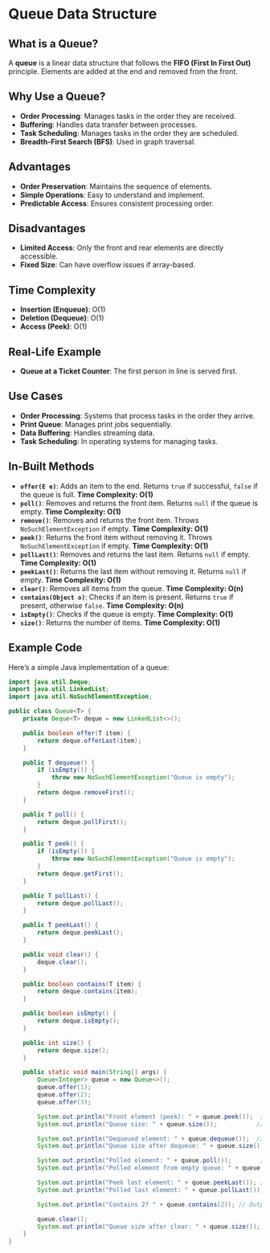 # Queue Data Structure

## What is a Queue?

A **queue** is a linear data structure that follows the **FIFO (First In First Out)** principle. Elements are added at the end and removed from the front.

## Why Use a Queue?

- **Order Processing**: Manages tasks in the order they are received.
- **Buffering**: Handles data transfer between processes.
- **Task Scheduling**: Manages tasks in the order they are scheduled.
- **Breadth-First Search (BFS)**: Used in graph traversal.

## Advantages

- **Order Preservation**: Maintains the sequence of elements.
- **Simple Operations**: Easy to understand and implement.
- **Predictable Access**: Ensures consistent processing order.

## Disadvantages

- **Limited Access**: Only the front and rear elements are directly accessible.
- **Fixed Size**: Can have overflow issues if array-based.

## Time Complexity

- **Insertion (Enqueue)**: O(1)
- **Deletion (Dequeue)**: O(1)
- **Access (Peek)**: O(1)

## Real-Life Example

- **Queue at a Ticket Counter**: The first person in line is served first.

## Use Cases

- **Order Processing**: Systems that process tasks in the order they arrive.
- **Print Queue**: Manages print jobs sequentially.
- **Data Buffering**: Handles streaming data.
- **Task Scheduling**: In operating systems for managing tasks.

## In-Built Methods

- **`offer(E e)`**: Adds an item to the end. Returns `true` if successful, `false` if the queue is full. **Time Complexity: O(1)**
- **`poll()`**: Removes and returns the front item. Returns `null` if the queue is empty. **Time Complexity: O(1)**
- **`remove()`**: Removes and returns the front item. Throws `NoSuchElementException` if empty. **Time Complexity: O(1)**
- **`peek()`**: Returns the front item without removing it. Throws `NoSuchElementException` if empty. **Time Complexity: O(1)**
- **`pollLast()`**: Removes and returns the last item. Returns `null` if empty. **Time Complexity: O(1)**
- **`peekLast()`**: Returns the last item without removing it. Returns `null` if empty. **Time Complexity: O(1)**
- **`clear()`**: Removes all items from the queue. **Time Complexity: O(n)**
- **`contains(Object o)`**: Checks if an item is present. Returns `true` if present, otherwise `false`. **Time Complexity: O(n)**
- **`isEmpty()`**: Checks if the queue is empty. **Time Complexity: O(1)**
- **`size()`**: Returns the number of items. **Time Complexity: O(1)**

## Example Code

Here’s a simple Java implementation of a queue:

```java
import java.util.Deque;
import java.util.LinkedList;
import java.util.NoSuchElementException;

public class Queue<T> {
    private Deque<T> deque = new LinkedList<>();

    public boolean offer(T item) {
        return deque.offerLast(item);
    }

    public T dequeue() {
        if (isEmpty()) {
            throw new NoSuchElementException("Queue is empty");
        }
        return deque.removeFirst();
    }

    public T poll() {
        return deque.pollFirst();
    }

    public T peek() {
        if (isEmpty()) {
            throw new NoSuchElementException("Queue is empty");
        }
        return deque.getFirst();
    }

    public T pollLast() {
        return deque.pollLast();
    }

    public T peekLast() {
        return deque.peekLast();
    }

    public void clear() {
        deque.clear();
    }

    public boolean contains(T item) {
        return deque.contains(item);
    }

    public boolean isEmpty() {
        return deque.isEmpty();
    }

    public int size() {
        return deque.size();
    }

    public static void main(String[] args) {
        Queue<Integer> queue = new Queue<>();
        queue.offer(1);
        queue.offer(2);
        queue.offer(3);

        System.out.println("Front element (peek): " + queue.peek());  // Output: 1
        System.out.println("Queue size: " + queue.size());           // Output: 3

        System.out.println("Dequeued element: " + queue.dequeue());  // Output: 1
        System.out.println("Queue size after dequeue: " + queue.size()); // Output: 2

        System.out.println("Polled element: " + queue.poll());        // Output: 2
        System.out.println("Polled element from empty queue: " + queue.poll()); // Output: null

        System.out.println("Peek last element: " + queue.peekLast()); // Output: 3
        System.out.println("Polled last element: " + queue.pollLast()); // Output: 3

        System.out.println("Contains 2? " + queue.contains(2)); // Output: false

        queue.clear();
        System.out.println("Queue size after clear: " + queue.size()); // Output: 0
    }
}
```

